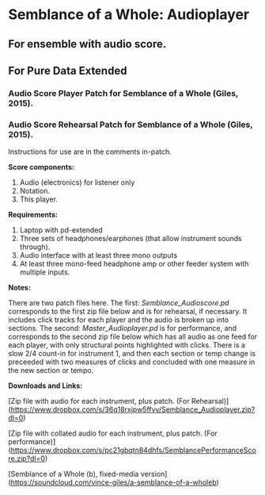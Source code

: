 # Semblance of a Whole: Audioplayer
## For ensemble with audio score.
## For Pure Data Extended
### Audio Score Player Patch for Semblance of a Whole (Giles, 2015).
### Audio Score Rehearsal Patch for Semblance of a Whole (Giles, 2015).

Instructions for use are in the comments in-patch.

**Score components:**

1. Audio (electronics) for listener only
2. Notation.
3. This player.

**Requirements:**

1. Laptop with pd-extended
2. Three sets of headphones/earphones (that allow instrument sounds through).
3. Audio interface with at least three mono outputs
4. At least three mono-feed headphone amp or other feeder system with multiple inputs.

**Notes:**

There are two patch files here. The first: *Semblance_Audioscore.pd* corresponds to the first zip file below and is for rehearsal, if necessary. It includes click tracks for each player and the audio is broken up into sections. The second: *Master_Audioplayer.pd* is for performance, and corresponds to the second zip file below which has all audio as one feed for each player, with only structural points highlighted with clicks. There is a slow 2/4 count-in for instrument 1, and then each section or temp change is preceeded with two measures of clicks and concluded with one measure in the new section or tempo.

**Downloads and Links:**

[Zip file with audio for each instrument, plus patch. (For Rehearsal)] (https://www.dropbox.com/s/36q18rxjpw5ffvv/Semblance_Audioplayer.zip?dl=0)

[Zip file with collated audio for each instrument, plus patch. (For performance)] (https://www.dropbox.com/s/pc21gbqtn84dhfs/SemblancePerformanceScore.zip?dl=0)

[Semblance of a Whole (b), fixed-media version] (https://soundcloud.com/vince-giles/a-semblance-of-a-wholeb)
